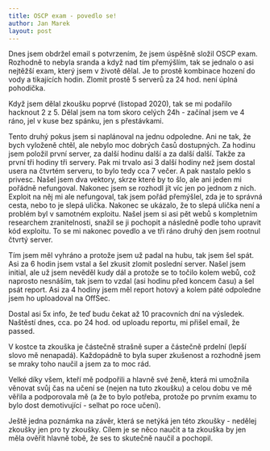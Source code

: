 ```yaml
---
title: OSCP exam - povedlo se!
author: Jan Marek
layout: post
---
```

Dnes jsem obdržel email s potvrzením, že jsem úspěšně složil OSCP exam. Rozhodně to nebyla sranda a když nad tím přemýšlím, tak se jednalo o asi nejtěžší exam, který jsem v životě dělal. Je to prostě kombinace hození do vody a tikajících hodin. Zlomit prostě 5 serverů za 24 hod. není úplná pohodička.

Když jsem dělal zkoušku poprvé (listopad 2020), tak se mi podařilo hacknout 2 z 5. Dělal jsem na tom skoro celých 24h - začínal jsem ve 4 ráno, jel v kuse bez spánku, jen s přestávkami.

Tento druhý pokus jsem si naplánoval na jednu odpoledne. Ani ne tak, že bych vyloženě chtěl, ale nebylo moc dobrých časů dostupných. Za hodinu jsem položil první server, za další hodinu další a za další další. Takže za první tři hodiny tři servery. Pak mi trvalo asi 3 další hodiny než jsem dostal usera na čtvrtém serveru, to bylo tedy cca 7 večer. A pak nastalo peklo s privesc. Našel jsem dva vektory, skrze které by to šlo, ale ani jeden mi pořádně nefungoval. Nakonec jsem se rozhodl jít víc jen po jednom z nich. Exploit na něj mi ale nefungoval, tak jsem pořád přemýšlel, zda je to správná cesta, nebo to je slepá ulička. Nakonec se ukázalo, že to slepá ulička není a problém byl v samotném exploitu. Našel jsem si asi pět webů s kompletním researchem zranitelnosti, snažil se ji pochopit a následně podle toho upravit kód exploitu. To se mi nakonec povedlo a ve tři ráno druhý den jsem rootnul čtvrtý server.

Tím jsem měl vyhráno a protože jsem už padal na hubu, tak jsem šel spát. Asi za 6 hodin jsem vstal a šel zkusit zlomit poslední server. Našel jsem initial, ale už jsem nevěděl kudy dál a protože se to točilo kolem webů, což naprosto nesnáším, tak jsem to vzdal (asi hodinu před koncem času) a šel psát report. Asi za 4 hodiny jsem měl report hotový a kolem páté odpoledne jsem ho uploadoval na OffSec.

Dostal asi 5x info, že teď budu čekat až 10 pracovních dní na výsledek. Naštěstí dnes, cca. po 24 hod. od uploadu reportu, mi přišel email, že passed.

V kostce ta zkouška je částečně strašně super a částečně prdelní (lepší slovo mě nenapadá). Každopádně to byla super zkušenost a rozhodně jsem se mraky toho naučil a jsem za to moc rád.

Velké díky všem, kteří mě podpořili a hlavně své ženě, která mi umožnila věnovat svůj čas na učení se (nejen na tuto zkoušku) a celou dobu ve mě věřila a podporovala mě (a že to bylo potřeba, protože po prvním examu to bylo dost demotivující - selhat po roce učení).

Ještě jedna poznámka na závěr, která se netýká jen této zkoušky - nedělej zkoušky jen pro ty zkoušky. Cílem je se něco naučit a ta zkouška by jen měla ověřit hlavně tobě, že ses to skutečně naučil a pochopil.
